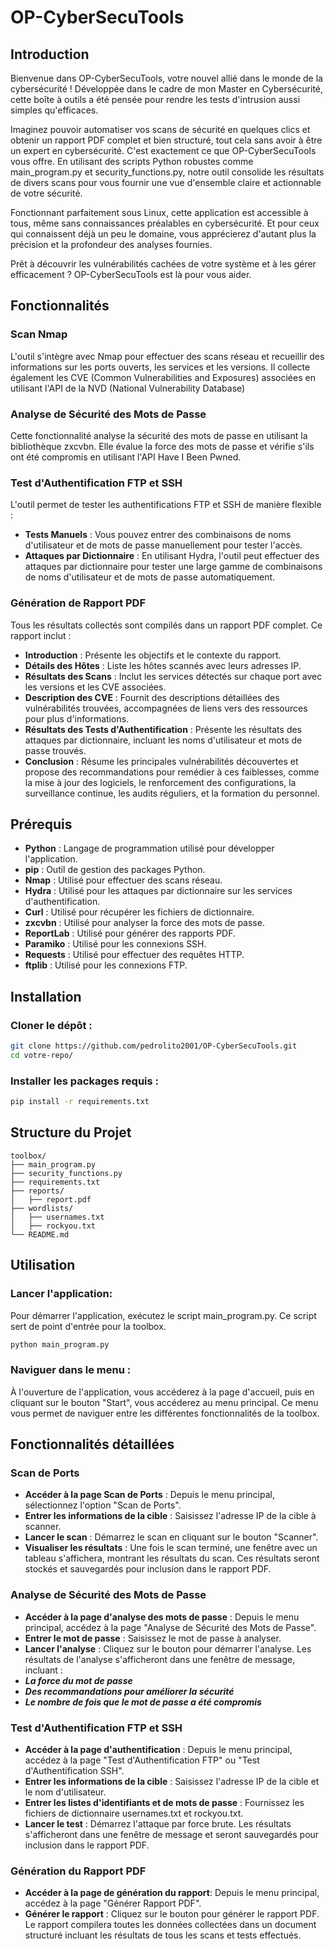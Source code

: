 # OP-CyberSecuTools

## Introduction

Bienvenue dans OP-CyberSecuTools, votre nouvel allié dans le monde de la cybersécurité ! Développée dans le cadre de mon Master en Cybersécurité, cette boîte à outils a été pensée pour rendre les tests d'intrusion aussi simples qu'efficaces.

Imaginez pouvoir automatiser vos scans de sécurité en quelques clics et obtenir un rapport PDF complet et bien structuré, tout cela sans avoir à être un expert en cybersécurité. C'est exactement ce que OP-CyberSecuTools vous offre. En utilisant des scripts Python robustes comme main_program.py et security_functions.py, notre outil consolide les résultats de divers scans pour vous fournir une vue d'ensemble claire et actionnable de votre sécurité.

Fonctionnant parfaitement sous Linux, cette application est accessible à tous, même sans connaissances préalables en cybersécurité. Et pour ceux qui connaissent déjà un peu le domaine, vous apprécierez d'autant plus la précision et la profondeur des analyses fournies.

Prêt à découvrir les vulnérabilités cachées de votre système et à les gérer efficacement ? OP-CyberSecuTools est là pour vous aider.

## Fonctionnalités

### Scan Nmap
L'outil s'intègre avec Nmap pour effectuer des scans réseau et recueillir des informations sur les ports ouverts, les services et les versions. Il collecte également les CVE (Common Vulnerabilities and Exposures) associées en utilisant l'API de la NVD (National Vulnerability Database)

### Analyse de Sécurité des Mots de Passe
Cette fonctionnalité analyse la sécurité des mots de passe en utilisant la bibliothèque zxcvbn. Elle évalue la force des mots de passe et vérifie s'ils ont été compromis en utilisant l'API Have I Been Pwned.

### Test d'Authentification FTP et SSH
L'outil permet de tester les authentifications FTP et SSH de manière flexible :

- **Tests Manuels** : Vous pouvez entrer des combinaisons de noms d'utilisateur et de mots de passe manuellement pour tester l'accès.
- **Attaques par Dictionnaire** : En utilisant Hydra, l'outil peut effectuer des attaques par dictionnaire pour tester une large gamme de combinaisons de noms d'utilisateur et de mots de passe automatiquement.

### Génération de Rapport PDF
Tous les résultats collectés sont compilés dans un rapport PDF complet. Ce rapport inclut :
- **Introduction** : Présente les objectifs et le contexte du rapport.
- **Détails des Hôtes** : Liste les hôtes scannés avec leurs adresses IP.
- **Résultats des Scans** : Inclut les services détectés sur chaque port avec les versions et les CVE associées.
- **Description des CVE** : Fournit des descriptions détaillées des vulnérabilités trouvées, accompagnées de liens vers des ressources pour plus d'informations.
- **Résultats des Tests d'Authentification** : Présente les résultats des attaques par dictionnaire, incluant les noms d'utilisateur et mots de passe trouvés.
- **Conclusion** : Résume les principales vulnérabilités découvertes et propose des recommandations pour remédier à ces faiblesses, comme la mise à jour des logiciels, le renforcement des configurations, la surveillance continue, les audits réguliers, et la formation du personnel.

## Prérequis
- **Python** : Langage de programmation utilisé pour développer l'application.
- **pip** : Outil de gestion des packages Python.
- **Nmap** : Utilisé pour effectuer des scans réseau.
- **Hydra** : Utilisé pour les attaques par dictionnaire sur les services d'authentification.
- **Curl** : Utilisé pour récupérer les fichiers de dictionnaire.
- **zxcvbn** : Utilisé pour analyser la force des mots de passe.
- **ReportLab** : Utilisé pour générer des rapports PDF.
- **Paramiko** : Utilisé pour les connexions SSH.
- **Requests** : Utilisé pour effectuer des requêtes HTTP.
- **ftplib** : Utilisé pour les connexions FTP.



## Installation

### Cloner le dépôt :
```bash
git clone https://github.com/pedrolito2001/OP-CyberSecuTools.git
cd votre-repo/
```
### Installer les packages requis :
```bash
pip install -r requirements.txt
```


## Structure du Projet
```
toolbox/
├── main_program.py
├── security_functions.py
├── requirements.txt
├── reports/
│   ├── report.pdf
├── wordlists/
│   ├── usernames.txt
│   ├── rockyou.txt
└── README.md
```

## Utilisation
### Lancer l'application:
Pour démarrer l'application, exécutez le script main_program.py. Ce script sert de point d'entrée pour la toolbox.
```bash
python main_program.py
```

### Naviguer dans le menu :
À l'ouverture de l'application, vous accéderez à la page d'accueil, puis en cliquant sur le bouton "Start", vous accéderez au menu principal. Ce menu vous permet de naviguer entre les différentes fonctionnalités de la toolbox.

## Fonctionnalités détaillées
### Scan de Ports
- **Accéder à la page Scan de Ports** : Depuis le menu principal, sélectionnez l'option "Scan de Ports".
- **Entrer les informations de la cible** : Saisissez l'adresse IP de la cible à scanner.
- **Lancer le scan** : Démarrez le scan en cliquant sur le bouton "Scanner".
- **Visualiser les résultats** : Une fois le scan terminé, une fenêtre avec un tableau s'affichera, montrant les résultats du scan. Ces résultats seront stockés et sauvegardés pour inclusion dans le rapport PDF.

### Analyse de Sécurité des Mots de Passe
- **Accéder à la page d'analyse des mots de passe** : Depuis le menu principal, accédez à la page "Analyse de Sécurité des Mots de Passe".
- **Entrer le mot de passe** : Saisissez le mot de passe à analyser.
- **Lancer l'analyse** : Cliquez sur le bouton pour démarrer l'analyse. Les résultats de l'analyse s'afficheront dans une fenêtre de message, incluant :
- ***La force du mot de passe***
- ***Des recommandations pour améliorer la sécurité***
- ***Le nombre de fois que le mot de passe a été compromis***
### Test d'Authentification FTP et SSH
- **Accéder à la page d'authentification** : Depuis le menu principal, accédez à la page "Test d'Authentification FTP" ou "Test d'Authentification SSH".
- **Entrer les informations de la cible** : Saisissez l'adresse IP de la cible et le nom d'utilisateur.
- **Entrer les listes d'identifiants et de mots de passe** : Fournissez les fichiers de dictionnaire usernames.txt et rockyou.txt.
- **Lancer le test** : Démarrez l'attaque par force brute. Les résultats s'afficheront dans une fenêtre de message et seront sauvegardés pour inclusion dans le rapport PDF.
### Génération du Rapport PDF
- **Accéder à la page de génération du rapport**: Depuis le menu principal, accédez à la page "Générer Rapport PDF".
- **Générer le rapport** : Cliquez sur le bouton pour générer le rapport PDF. Le rapport compilera toutes les données collectées dans un document structuré incluant les résultats de tous les scans et tests effectués.


